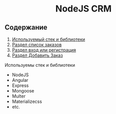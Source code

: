 <h1 align="center">NodeJS CRM</h1>

## Cодержание
1. [Используемый стек и библиотеки](#listLang)
2. [Раздел список заказов](#storeList)
3. [Раздел вход или регистрация](#login)
4. [Раздел Добавить Заказ](#courseAdd)


<a name="listLang">Используемы стек и библиотеки </a>

- NodeJS
- Angular
- Express
- Mongoose
- Multer
- Materializecss
- etc.